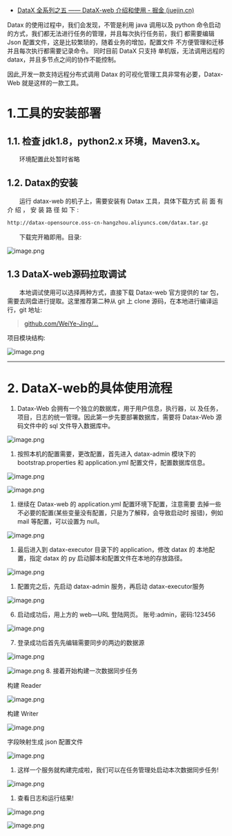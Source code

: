 - [DataX 全系列之五 —— DataX-web 介绍和使用 - 掘金 (juejin.cn)](https://juejin.cn/post/7006658574529069086)

Datax 的使用过程中，我们会发现，不管是利用 java 调用以及 python 命令启动的方式，我们都无法进行任务的管理，并且每次执行任务前，我们 都需要编辑 Json 配置文件，这是比较繁琐的，随着业务的增加，配置文件 不方便管理和迁移并且每次执行都需要记录命令。 同时目前 DataX 只支持 单机版，无法调用远程的 datax，并且多节点之间的协作不能控制。

因此,开发一款支持远程分布式调用 Datax 的可视化管理工具非常有必要，Datax-Web 就是这样的一款工具。

# 1.工具的安装部署

## 1.1. 检查 jdk1.8，python2.x 环境，Maven3.x。

  环境配置此处暂时省略

## 1.2. Datax的安装

  运行 datax-web 的机子上，需要安装有 Datax 工具，具体下载方式 前 面 有 介 绍 ， 安 装 路 径 如 下 :

```txt
http://datax-opensource.oss-cn-hangzhou.aliyuncs.com/datax.tar.gz
```

  下载完开箱即用。目录:

![image.png](https://p9-juejin.byteimg.com/tos-cn-i-k3u1fbpfcp/c69ccbb896794c32beff387884c0d468~tplv-k3u1fbpfcp-zoom-in-crop-mark:4536:0:0:0.awebp)

## 1.3 DataX-web源码拉取调试

  本地调试使用可以选择两种方式，直接下载 Datax-web 官方提供的 tar 包，需要去网盘进行提取。这里推荐第二种从 git 上 clone 源码，在本地进行编译运行，git 地址:

> [github.com/WeiYe-Jing/…](https://link.juejin.cn?target=https%3A%2F%2Fgithub.com%2FWeiYe-Jing%2Fdatax-web)

项目模块结构:

![image.png](https://p9-juejin.byteimg.com/tos-cn-i-k3u1fbpfcp/01e7ebffb52449098c4775b45319efc1~tplv-k3u1fbpfcp-zoom-in-crop-mark:4536:0:0:0.awebp)

------

# 2. DataX-web的具体使用流程

1. Datax-Web 会拥有一个独立的数据库，用于用户信息，执行器，以 及任务，项目，日志的统一管理。因此第一步先要部署数据库，需要将 Datax-Web 源码文件中的 sql 文件导入数据库中。

![image.png](https://p3-juejin.byteimg.com/tos-cn-i-k3u1fbpfcp/8be0377d75a047c8975d15728b9605f4~tplv-k3u1fbpfcp-zoom-in-crop-mark:4536:0:0:0.awebp)

1. 按照本机的配置需要，更改配置，首先进入 datax-admin 模块下的 bootstrap.properties 和 application.yml 配置文件，配置数据库信息。

![image.png](https://p3-juejin.byteimg.com/tos-cn-i-k3u1fbpfcp/99b402998d9a4d1783a989db5d46084b~tplv-k3u1fbpfcp-zoom-in-crop-mark:4536:0:0:0.awebp)

![image.png](https://p6-juejin.byteimg.com/tos-cn-i-k3u1fbpfcp/e94ba8e2dbb94242814af2126649e823~tplv-k3u1fbpfcp-zoom-in-crop-mark:4536:0:0:0.awebp)

1. 继续在 Datax-web 的 application.yml 配置环境下配置，注意需要 去掉一些不必要的配置(某些变量没有配置，只是为了解释，会导致启动时 报错)，例如 mail 等配置，可以设置为 null。

![image.png](https://p9-juejin.byteimg.com/tos-cn-i-k3u1fbpfcp/2cf6685fe7314932a8e6e3e360cf4b57~tplv-k3u1fbpfcp-zoom-in-crop-mark:4536:0:0:0.awebp)

1. 最后进入到 datax-executor 目录下的 application，修改 datax 的 本地配置，指定 datax 的 py 启动脚本和配置文件在本地的存放路径。

![image.png](https://p9-juejin.byteimg.com/tos-cn-i-k3u1fbpfcp/f6500845a5ec43079d76f0e9d6c4d223~tplv-k3u1fbpfcp-zoom-in-crop-mark:4536:0:0:0.awebp)

1. 配置完之后，先启动 datax-admin 服务，再启动 datax-executor服务

![image.png](https://p1-juejin.byteimg.com/tos-cn-i-k3u1fbpfcp/0d78ca8d67354d2291ac10daca128b89~tplv-k3u1fbpfcp-zoom-in-crop-mark:4536:0:0:0.awebp) 

6. 启动成功后，用上方的 web—URL 登陆网页。 账号:admin，密码:123456

![image.png](https://p1-juejin.byteimg.com/tos-cn-i-k3u1fbpfcp/da9a0022dd7547198821836171cd9b51~tplv-k3u1fbpfcp-zoom-in-crop-mark:4536:0:0:0.awebp) 

7. 登录成功后首先先编辑需要同步的两边的数据源

![image.png](https://p9-juejin.byteimg.com/tos-cn-i-k3u1fbpfcp/98d9e452cfa84916ba336aaf5c34b2ee~tplv-k3u1fbpfcp-zoom-in-crop-mark:4536:0:0:0.awebp)

![image.png](https://p6-juejin.byteimg.com/tos-cn-i-k3u1fbpfcp/a44c84d0b00c4e199c8a26cc87d920eb~tplv-k3u1fbpfcp-zoom-in-crop-mark:4536:0:0:0.awebp) 8. 接着开始构建一次数据同步任务

构建 Reader

![image.png](https://p9-juejin.byteimg.com/tos-cn-i-k3u1fbpfcp/983cacafa302428b9d8e83a4b66388b7~tplv-k3u1fbpfcp-zoom-in-crop-mark:4536:0:0:0.awebp)

构建 Writer

![image.png](https://p1-juejin.byteimg.com/tos-cn-i-k3u1fbpfcp/0dcf10191d7543d4931e5b282c53a85b~tplv-k3u1fbpfcp-zoom-in-crop-mark:4536:0:0:0.awebp)

字段映射生成 json 配置文件

![image.png](https://p6-juejin.byteimg.com/tos-cn-i-k3u1fbpfcp/af2889bed14244f3ba17d1e5b00b1ed7~tplv-k3u1fbpfcp-zoom-in-crop-mark:4536:0:0:0.awebp)

1. 这样一个服务就构建完成啦，我们可以在任务管理处启动本次数据同步任务!

![image.png](https://p3-juejin.byteimg.com/tos-cn-i-k3u1fbpfcp/d14f9110c0924d31a43148287ac0939d~tplv-k3u1fbpfcp-zoom-in-crop-mark:4536:0:0:0.awebp)

1. 查看日志和运行结果!

![image.png](https://p1-juejin.byteimg.com/tos-cn-i-k3u1fbpfcp/10a481e086844666be00f40ac2ed1624~tplv-k3u1fbpfcp-zoom-in-crop-mark:4536:0:0:0.awebp)

![image.png](https://p6-juejin.byteimg.com/tos-cn-i-k3u1fbpfcp/efdac52797fa49689ea3f7e731f11d89~tplv-k3u1fbpfcp-zoom-in-crop-mark:4536:0:0:0.awebp)

